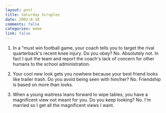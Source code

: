 ```yaml
--- 
layout: post
title: Saturday Scruples
date: 2002-8-10
comments: false
categories: meme
link: false
---
```

1. In a "must win football game, your coach tells you to target the rival quarterback's recent knee injury. Do you obey? No. Absolutely not. In fact I quit the team and report the coach's lack of concern for other humans to the school administration.

2. Your cool new look gets you nowhere because your best friend looks like trailer trash. Do you avoid being seen with him/her? No. Friendship is based on more than looks.

3. When a young waitress leans forward to wipe tables, you have a magnificent view not meant for you. Do you keep looking? No. I'm married so I get all the magnificent views I want.

